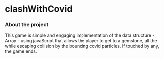 # clashWithCovid
<h3>About the project</h3>
<p>This game is simple and engaging implementation of the data structure - Array - using javaScript that allows the player to get to a gemstone, all the while escaping collision by the bouncing covid particles. If touched by any, the game ends.</p>
